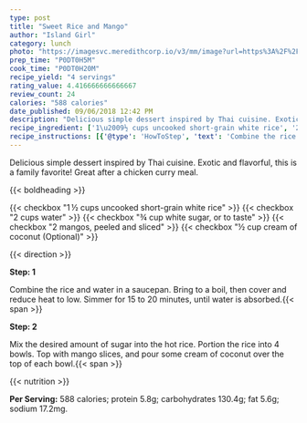 ```yaml
---
type: post
title: "Sweet Rice and Mango"
author: "Island Girl"
category: lunch
photo: "https://imagesvc.meredithcorp.io/v3/mm/image?url=https%3A%2F%2Fimages.media-allrecipes.com%2Fuserphotos%2F14342.jpg"
prep_time: "P0DT0H5M"
cook_time: "P0DT0H20M"
recipe_yield: "4 servings"
rating_value: 4.416666666666667
review_count: 24
calories: "588 calories"
date_published: 09/06/2018 12:42 PM
description: "Delicious simple dessert inspired by Thai cuisine. Exotic and flavorful, this is a family favorite! Great after a chicken curry meal."
recipe_ingredient: ['1\u2009½ cups uncooked short-grain white rice', '2 cups water', '¾ cup white sugar, or to taste', '2 mangos, peeled and sliced', '½ cup cream of coconut']
recipe_instructions: [{'@type': 'HowToStep', 'text': 'Combine the rice and water in a saucepan. Bring to a boil, then cover and reduce heat to low. Simmer for 15 to 20 minutes, until water is absorbed.\n'}, {'@type': 'HowToStep', 'text': 'Mix the desired amount of sugar into the hot rice. Portion the rice into 4 bowls. Top with mango slices, and pour some cream of coconut over the top of each bowl.\n'}]
---
```


Delicious simple dessert inspired by Thai cuisine. Exotic and flavorful, this is a family favorite! Great after a chicken curry meal. 

{{< boldheading >}}

{{< checkbox "1 ½ cups uncooked short-grain white rice" >}}
{{< checkbox "2 cups water" >}}
{{< checkbox "¾ cup white sugar, or to taste" >}}
{{< checkbox "2  mangos, peeled and sliced" >}}
{{< checkbox "½ cup cream of coconut  (Optional)" >}}


{{< direction >}}

**Step: 1**

Combine the rice and water in a saucepan. Bring to a boil, then cover and reduce heat to low. Simmer for 15 to 20 minutes, until water is absorbed.{{< span >}}

**Step: 2**

Mix the desired amount of sugar into the hot rice. Portion the rice into 4 bowls. Top with mango slices, and pour some cream of coconut over the top of each bowl.{{< span >}}

{{< nutrition >}}

**Per Serving:** 588 calories; protein 5.8g; carbohydrates 130.4g; fat 5.6g; sodium 17.2mg.
